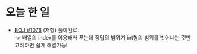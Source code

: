# 오늘 한 일

* [BOJ #1076](https://www.acmicpc.net/problem/1076) (저항) 풀이완료.  
-> 배열의 index를 이용해서 푸는데 정답의 범위가 int형의 범위를 벗어나는 것만 고려하면 쉽게 해결가능!
